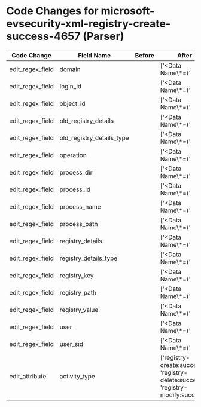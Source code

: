 # Code Changes for microsoft-evsecurity-xml-registry-create-success-4657 (Parser)

| Code Change | Field Name | Before | After |
|-------------|------------|--------|-------|
| edit_regex_field | domain |  | ['<Data Name\\*=(\'|")SubjectDomainName(\'|")>({domain}[^\<]+)</Data>'] |
| edit_regex_field | login_id |  | ['<Data Name\\*=(\'|")SubjectLogonId(\'|")>({login_id}[^\<]+)</Data>'] |
| edit_regex_field | object_id |  | ['<Data Name\\*=(\'|")HandleId(\'|")>({object_id}[^\<]+)</Data>'] |
| edit_regex_field | old_registry_details |  | ['<Data Name\\*=(\'|")OldValue(\'|")>(-|({old_registry_details}[^\<]+))</Data>'] |
| edit_regex_field | old_registry_details_type |  | ['<Data Name\\*=(\'|")OldValueType(\'|")>(-|({old_registry_details_type}[^\<]+))</Data>'] |
| edit_regex_field | operation |  | ['<Data Name\\*=(\'|")OperationType(\'|")>({operation}[^\<]+)</Data>'] |
| edit_regex_field | process_dir |  | ['<Data Name\\*=(\'|")ProcessName(\'|")>({process_path}({process_dir}(?:(\w+:)?[^:]+)?[\\\/])?({process_name}.+?))</Data>'] |
| edit_regex_field | process_id |  | ['<Data Name\\*=(\'|")ProcessId(\'|")>({process_id}[^\<]+)</Data>'] |
| edit_regex_field | process_name |  | ['<Data Name\\*=(\'|")ProcessName(\'|")>({process_path}({process_dir}(?:(\w+:)?[^:]+)?[\\\/])?({process_name}.+?))</Data>'] |
| edit_regex_field | process_path |  | ['<Data Name\\*=(\'|")ProcessName(\'|")>({process_path}({process_dir}(?:(\w+:)?[^:]+)?[\\\/])?({process_name}.+?))</Data>'] |
| edit_regex_field | registry_details |  | ['<Data Name\\*=(\'|")NewValue(\'|")>(-|({registry_details}[^\<]+))</Data>', '<Data Name\\*=(\'|")OperationType(\'|").+?(1906|delete).+?(\'|")OldValueType(\'|")>({registry_details_type}[^<]+?)<.+?(\'|")OldValue(\'|")>({registry_details}[^<]+)'] |
| edit_regex_field | registry_details_type |  | ['<Data Name\\*=(\'|")NewValueType(\'|")>(-|({registry_details_type}[^\<]+))</Data>', '<Data Name\\*=(\'|")OperationType(\'|").+?(1906|delete).+?(\'|")OldValueType(\'|")>({registry_details_type}[^<]+?)<.+?(\'|")OldValue(\'|")>({registry_details}[^<]+)'] |
| edit_regex_field | registry_key |  | ['<Data Name\\*=(\'|")ObjectName(\'|")>({registry_path}[^\<]*?({registry_key}[^\<\\\/]+))<\/Data>'] |
| edit_regex_field | registry_path |  | ['<Data Name\\*=(\'|")ObjectName(\'|")>({registry_path}[^\<]*?({registry_key}[^\<\\\/]+))<\/Data>'] |
| edit_regex_field | registry_value |  | ['<Data Name\\*=(\'|")ObjectValueName(\'|")>({registry_value}[^\<]+)<\/Data>'] |
| edit_regex_field | user |  | ['<Data Name\\*=(\'|")SubjectUserName(\'|")>({user}[\w\.\-\!\#\^\~]{1,40}\$?)</Data>'] |
| edit_regex_field | user_sid |  | ['<Data Name\\*=(\'|")SubjectUserSid(\'|")>({user_sid}[^\<]+)</Data>'] |
| edit_attribute | activity_type |  | ['registry-create:success', 'registry-delete:success', 'registry-modify:success'] |